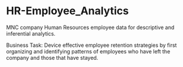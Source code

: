 # HR-Employee_Analytics
 MNC company Human Resources employee data for descriptive and inferential analytics.

Business Task:
Device effective employee retention strategies by first organizing and identifying patterns of employees who have left the company and those that have stayed.
